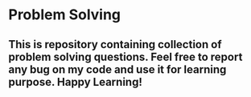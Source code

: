 # Problem Solving

## This is repository containing collection of problem solving questions. Feel free to report any bug on my code and use it for learning purpose. Happy Learning!
